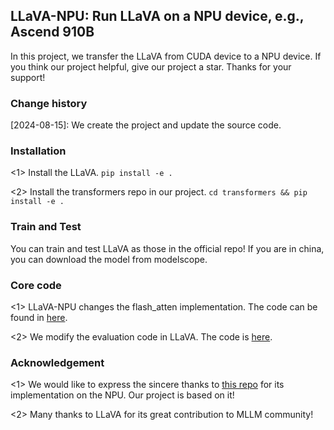## LLaVA-NPU: Run LLaVA on a NPU device, e.g., Ascend 910B

In this project, we transfer the LLaVA from CUDA device to a NPU device. If you think our project helpful, give our project a star. Thanks for your support!

### Change history
[2024-08-15]: We create the project and update the source code.

### Installation
<1> Install the LLaVA. ```pip install -e .```

<2> Install the transformers repo in our project. ```cd transformers && pip install -e .```

### Train and Test
You can train and test LLaVA as those in the official repo! If you are in china, you can download the model from modelscope.

### Core code
<1> LLaVA-NPU changes the flash_atten implementation. The code can be found in [here](llava/train/llama_npu_monkey_patch.py).

<2> We modify the evaluation code in LLaVA. The code is [here](llava/eval).

### Acknowledgement
<1> We would like to express the sincere thanks to [this repo](https://github.com/HelloWorldBeginner/LLaVA/tree/main) for its implementation on the NPU. Our project is based on it!

<2> Many thanks to LLaVA for its great contribution to MLLM community!

